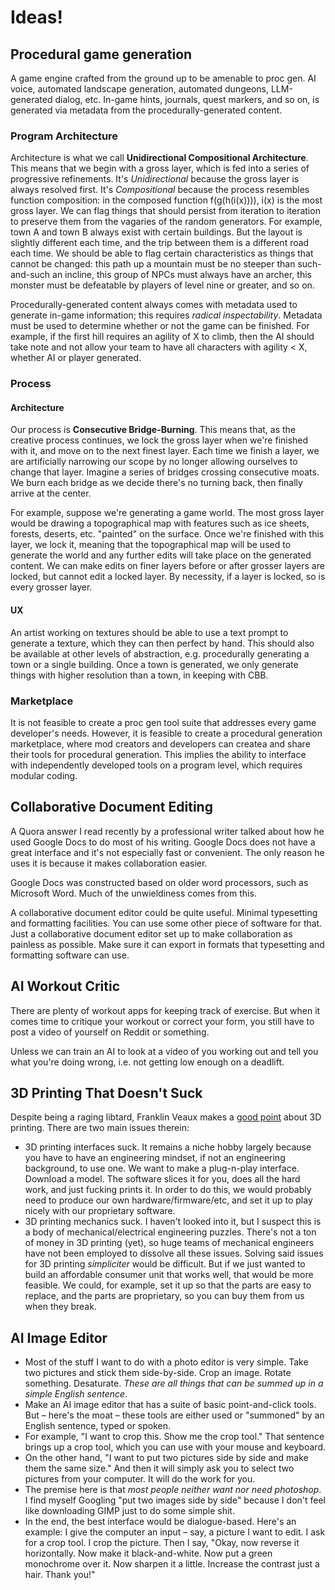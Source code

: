 # Ideas!

## Procedural game generation
A game engine crafted from the ground up to be amenable to proc gen. AI voice, automated landscape generation, automated dungeons, LLM-generated dialog, etc. In-game hints, journals, quest markers, and so on, is generated via metadata from the procedurally-generated content.

### Program Architecture
Architecture is what we call **Unidirectional Compositional Architecture**. This means that we begin with a gross layer, which is fed into a series of progressive refinements. It's *Unidirectional* because the gross layer is always resolved first. It's *Compositional* because the process resembles function composition: in the composed function f(g(h(i(x)))), i(x) is the most gross layer. We can flag things that should persist from iteration to iteration to preserve them from the vagaries of the random generators. For example, town A and town B always exist with certain buildings. But the layout is slightly different each time, and the trip between them is a different road each time. We should be able to flag certain characteristics as things that cannot be changed: this path up a mountain must be no steeper than such-and-such an incline, this group of NPCs must always have an archer, this monster must be defeatable by players of level nine or greater, and so on.

Procedurally-generated content always comes with metadata used to generate in-game information; this requires *radical inspectability*. Metadata must be used to determine whether or not the game can be finished. For example, if the first hill requires an agility of X to climb, then the AI should take note and not allow your team to have all characters with agility < X, whether AI or player generated.

### Process
#### Architecture
Our process is **Consecutive Bridge-Burning**. This means that, as the creative process continues, we lock the gross layer when we're finished with it, and move on to the next finest layer. Each time we finish a layer, we are artificially narrowing our scope by no longer allowing ourselves to change that layer. Imagine a series of bridges crossing consecutive moats. We burn each bridge as we decide there's no turning back, then finally arrive at the center.

For example, suppose we're generating a game world. The most gross layer would be drawing a topographical map with features such as ice sheets, forests, deserts, etc. "painted" on the surface. Once we're finished with this layer, we lock it, meaning that the topographical map will be used to generate the world and any further edits will take place on the generated content. We can make edits on finer layers before or after grosser layers are locked, but cannot edit a locked layer. By necessity, if a layer is locked, so is every grosser layer.

#### UX
An artist working on textures should be able to use a text prompt to generate a texture, which they can then perfect by hand. This should also be available at other levels of abstraction, e.g. procedurally generating a town or a single building. Once a town is generated, we only generate things with higher resolution than a town, in keeping with CBB.

### Marketplace
It is not feasible to create a proc gen tool suite that addresses every game developer's needs. However, it is feasible to create a procedural generation marketplace, where mod creators and developers can createa and share their tools for procedural generation. This implies the ability to interface with independently developed tools on a program level, which requires modular coding. 

## Collaborative Document Editing
A Quora answer I read recently by a professional writer talked about how he used Google Docs to do most of his writing. Google Docs does not have a great interface and it's not especially fast or convenient. The only reason he uses it is because it makes collaboration easier.

Google Docs was constructed based on older word processors, such as Microsoft Word. Much of the unwieldiness comes from this.

A collaborative document editor could be quite useful. Minimal typesetting and formatting facilities. You can use some other piece of software for that. Just a collaborative document editor set up to make collaboration as painless as possible. Make sure it can export in formats that typesetting and formatting software can use.

## AI Workout Critic
There are plenty of workout apps for keeping track of exercise. But when it comes time to critique your workout or correct your form, you still have to post a video of yourself on Reddit or something.

Unless we can train an AI to look at a video of you working out and tell you what you're doing wrong, i.e. not getting low enough on a deadlift.

## 3D Printing That Doesn't Suck
Despite being a raging libtard, Franklin Veaux makes a [good point](https://qr.ae/p2CnWz) about 3D printing. There are two main issues therein:

- 3D printing interfaces suck. It remains a niche hobby largely because you have to have an engineering mindset, if not an engineering background, to use one. We want to make a plug-n-play interface. Download a model. The software slices it for you, does all the hard work, and just fucking prints it. In order to do this, we would probably need to produce our own hardware/firmware/etc, and set it up to play nicely with our proprietary software.
- 3D printing mechanics suck. I haven't looked into it, but I suspect this is a body of mechanical/electrical engineering puzzles. There's not a ton of money in 3D printing (yet), so huge teams of mechanical engineers have not been employed to dissolve all these issues. Solving said issues for 3D printing *simpliciter* would be difficult. But if we just wanted to build an affordable consumer unit that works well, that would be more feasible. We could, for example, set it up so that the parts are easy to replace, and the parts are proprietary, so you can buy them from us when they break.

## AI Image Editor

- Most of the stuff I want to do with a photo editor is very simple. Take two pictures and stick them side-by-side. Crop an image. Rotate something. Desaturate. _These are all things that can be summed up in a simple English sentence_.
- Make an AI image editor that has a suite of basic point-and-click tools. But – here's the moat – these tools are either used or "summoned" by an English sentence, typed or spoken.
- For example, "I want to crop this. Show me the crop tool." That sentence brings up a crop tool, which you can use with your mouse and keyboard.
- On the other hand, "I want to put two pictures side by side and make them the same size." And then it will simply ask you to select two pictures from your computer. It will do the work for you.
- The premise here is that _most people neither want nor need photoshop_. I find myself Googling "put two images side by side" because I don't feel like downloading GIMP just to do some simple shit.
- In the end, the best interface would be dialogue-based. Here's an example: I give the computer an input – say, a picture I want to edit. I ask for a crop tool. I crop the picture. Then I say, "Okay, now reverse it horizontally. Now make it black-and-white. Now put a green monochrome over it. Now sharpen it a little. Increase the contrast just a hair. Thank you!"
